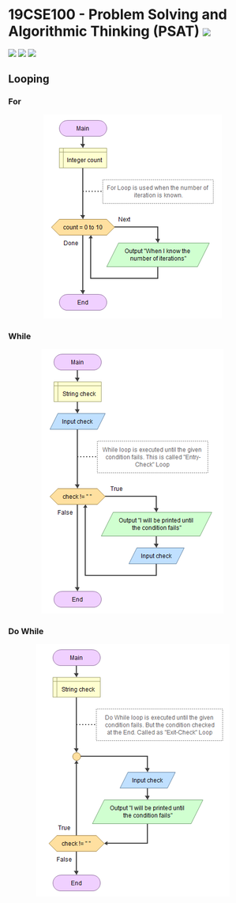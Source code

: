 # 19CSE100 - Problem Solving and Algorithmic Thinking (PSAT)  ![](https://img.shields.io/badge/-Live-green)
![](https://img.shields.io/badge/Batch-22CYS-lightgreen) ![](https://img.shields.io/badge/UG-blue) ![](https://img.shields.io/badge/Subject-PSAT-blue)

## Looping

### For 

<p align="center">
  <img src="../Assets/For.png"/>
</p>

### While

<p align="center">
  <img src="../Assets/While.png"/>
</p>

### Do While

<p align="center">
  <img src="../Assets/DoWhile.png"/>
</p>


